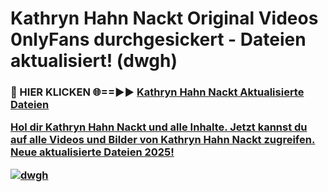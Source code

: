 # Kathryn Hahn Nackt Original Videos 0nlyFans durchgesickert - Dateien aktualisiert! (dwgh)

<h3>🔴 HIER KLICKEN 🌐==►► <a href="https://tinyurl.com/h6vf6nb8" rel="nofollow">Kathryn Hahn Nackt Aktualisierte Dateien

Hol dir Kathryn Hahn Nackt und alle Inhalte. Jetzt kannst du auf alle Videos und Bilder von Kathryn Hahn Nackt zugreifen. Neue aktualisierte Dateien 2025!

[![dwgh](https://i.imgur.com/sD4kR3V.gif)](https://tinyurl.com/h6vf6nb8)
